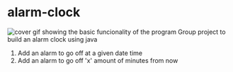 # alarm-clock
![cover gif showing the basic funcionality of the program](https://i.imgur.com/URYZ8JC.gif)
Group project to build an alarm clock using java

1. Add an alarm to go off at a given date time
2. Add an alarm to go off 'x' amount of minutes from now

